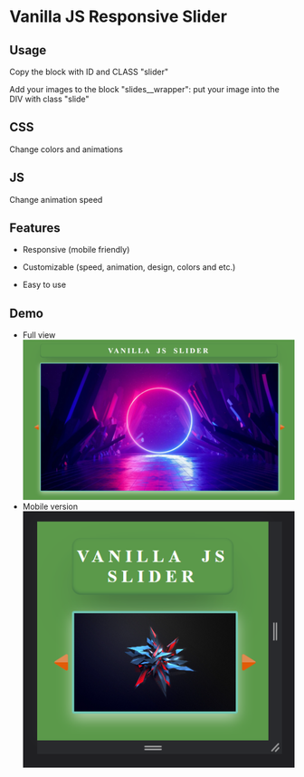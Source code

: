 
# Vanilla JS Responsive Slider

## Usage

Copy the block with ID and CLASS "slider"


Add your images to the block "slides__wrapper": 
put your image into the DIV with class "slide"
 
## CSS

Change colors and animations

## JS

Change animation speed

## Features

* Responsive (mobile friendly)

* Customizable (speed, animation, design, colors and etc.)

* Easy to use


## Demo

* Full view
![Logo](https://github.com/starsetphenomenon/slider/blob/main/images/demo1.png?raw=true)
* Mobile version
![Logo](https://github.com/starsetphenomenon/slider/blob/main/images/demo2.png?raw=true)

